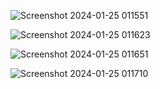 ![Screenshot 2024-01-25 011551](https://github.com/Shantanu01B/Art-Gallery-Website/assets/146628302/f9253820-5d07-4889-ba6a-08ee2ee4dd6e)


![Screenshot 2024-01-25 011623](https://github.com/Shantanu01B/Art-Gallery-Website/assets/146628302/dcc262e4-d5b8-4872-aff0-b696cc87ee3b)


![Screenshot 2024-01-25 011651](https://github.com/Shantanu01B/Art-Gallery-Website/assets/146628302/8c0f2e87-c445-45d8-8c38-751018263169)


![Screenshot 2024-01-25 011710](https://github.com/Shantanu01B/Art-Gallery-Website/assets/146628302/3d200c98-cd8b-4933-8fbb-f9db57ceb4ff)
